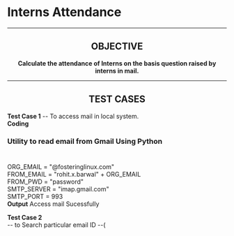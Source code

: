 <h1 align="cener">Interns Attendance</h1> 

------
<h2 align="center">OBJECTIVE</h2> 


<p align="center"><b>Calculate the attendance of Interns on the basis question raised by interns in mail.</b>
         
----

<h2 align="center">TEST CASES</h2> 

**Test Case 1**
-- To access mail in local system.<br>
**Coding**<br>
### Utility to read email from Gmail Using Python
#
ORG_EMAIL = "@fosteringlinux.com" <br>
FROM_EMAIL = "rohit.x.barwal" + ORG_EMAIL <br>
FROM_PWD = "password" <br>
SMTP_SERVER = "imap.gmail.com" <br>
SMTP_PORT = 993<br>
**Output**
Access mail Sucessfully

**Test Case 2**<br>
-- to Search particular email ID
--(
        
    
